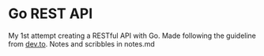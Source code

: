 # Go REST API
My 1st attempt creating a RESTful API with Go. Made following the guideline from [dev.to](https://dev.to/hackmamba/build-a-rest-api-with-golang-and-mongodb-gorillamux-version-57fh).
Notes and scribbles in notes.md